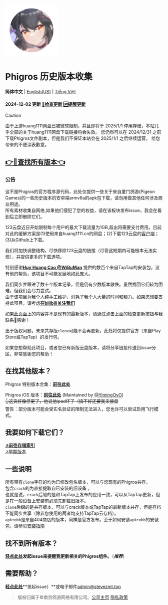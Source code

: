 ![新九鸟](icon.png "新图标")
# Phigros 历史版本收集
<!--secret is in this page :)
ProTip: use XOR cryption.-->
**简体中文** | [English(US)](./README_en-us) | [Tiếng Việt](./README_VN)

#### 2024-12-02 更新 [**🔄检查更新**](https://github.com/SteveZMTstudios/Phigros-history/issues) [🆙提醒更新](https://github.com/SteveZMTstudios/Phigros-history/issues/new/choose)

> [!CAUTION]
> 由于上游huang1111网盘已被微软限制，并且即将于 2025/1/1 停用存储，本站几乎全部的关于huang1111网盘下载链接将会失效。
> 您仍然可以在 2024/12/31 之前下载Phigros文件副本，但是我们不保证本站会在 2025/1/1 之后继续运营。
> 给您带来的不便深表歉意。

## [**👉🔗查找所有版本👈**](https://stevezmt.top/Phigros-history/ver_data/VersionList_3.x)

### 公告
这不是Phigros的官方程序源代码，此处仅提供一些关于来自厦门鸽游(Pigeon Games)的一些历史版本的安卓端armv8a的apk包下载，请勿用做其他任何涉及商业用途。<br>所有素材收集自网络,如果他们侵犯了您的权益，请在该板块发布issue，我会在看到后立即删除它们。

123云盘近日开始限制每个用户的最大下载流量为1GB,超出将需要支付费用。目前对此的缓解方案是(1)使用来自huang1111.cn的网盘；(2)下载123云盘的[客户端](https://www.123pan.com/Downloadclient)；(3)从Github上下载。

我们将加快调整结构，尽快移除123云盘的链接（尽管这短期内可能根本无法实现），并提供更多的下载选项。

特别感谢[**Huy Hoang Cao @WiBuMan**](https://www.facebook.com/huyhoangcao39393939/)
提供的数百个来自TapTap的安装包，没有他的帮助，该项目不可能发展地如此庞大。

我们同步并跟进了数十个版本记录，但是仍有少数版本散佚。虽然找回它们较为困难，但我们会尽力尝试。
<br>由于该项目为我个人纯手工维护，消耗了我个人大量的时间和精力。如果您想要支持此项目，请考虑[**在bilibili关注我们**](https://space.bilibili.com/474130186)

如果[此页面](./ver_data/VersionList_3.x)上的内容并不是现有的最新版本，请通过点击上面的检查更新按钮与我联系🥳感谢！

出于版权问题，未来共存版`clone`可能不会再更新。此处将仅提供官方（来自Play Store或TapTap）的发行包。

如果您想帮助此项目，或者您已有新版云盘版本，请将分享链接传送到issue分区，非常感谢您的帮助！

## 在找其他版本？

Phigros 特别版本合集：[**前往此处**](https://stevezmt.top/Phigros-history/doc/special)

Phigros iOS 版本：[**前往此处**](https://github.com/YimingOvO/Phigros-History-iOS) (Maintained by [@YimingOvO](https://github.com/YimingOvO))<br>
                 ~~👆这货好像停更了，他说他ipad坏了（搞不好还要我来接盘~~
<br>
警告：部分版本可能会受实名验证的限制无法进入，您也许可以尝试启用飞行模式。
<br>
## 我要如何下载它们？

[**↗️前往存储索引**](https://stevezmt.top/Phigros-history/ver_data/VersionList_3.x)
<br>[↗️早期版本](https://stevezmt.top/Phigros-history/ver_data/VersionList_2.x)
<br>

## 一些说明
所有带有`clone`字符的均为已修改包名版本，可以与您现有的Phigros共存。<br>
包含`crack`的为直接提取自已安装的旧设备 。<br>
也就是说，`crack`后缀的是和TapTap上发布的应用一致，可以从TapTap更新，但是在一般设备上安装前必须先卸载旧版本。<br>
`clone`后缀的是共存版本，可以与crack版本或TapTap的最新版本共存，但是存档不能同步共享（除非您使用的两者均支持TapTap云存档）。
<br>`apk+obb`是来自404商店的版本，同样是官方发布。至于如何安装`apk+obb`的安装包，请参见[安装指南](/doc/install-apk-obb)

## 找不到所有版本？<br>
[**轻点此处**](https://github.com/SteveZMTstudios/Phigros-history/issues/new/choose)**发起issue来提醒我更新相关的Phigros组件。**（***推荐***）

## 需要帮助？
[**轻点此处**](https://github.com/SteveZMTstudios/Phigros-history/issues/new/choose)**发起issue）**或电子邮件[admin@stevezmt.top](mailto:admin@stevezmt.top)
<br>
> 版权归属于&copy;南京鸽游网络有限公司。[公司主页](https://pigeon-games.com/?utm_source=Phigros-history&utm_medium=OfficialWebsite&utm_campaign=Android) [隐私政策](https://pigeon-games.com/news/2)
<!--彩蛋:  `Y11eXktbRWheXw==` -->
